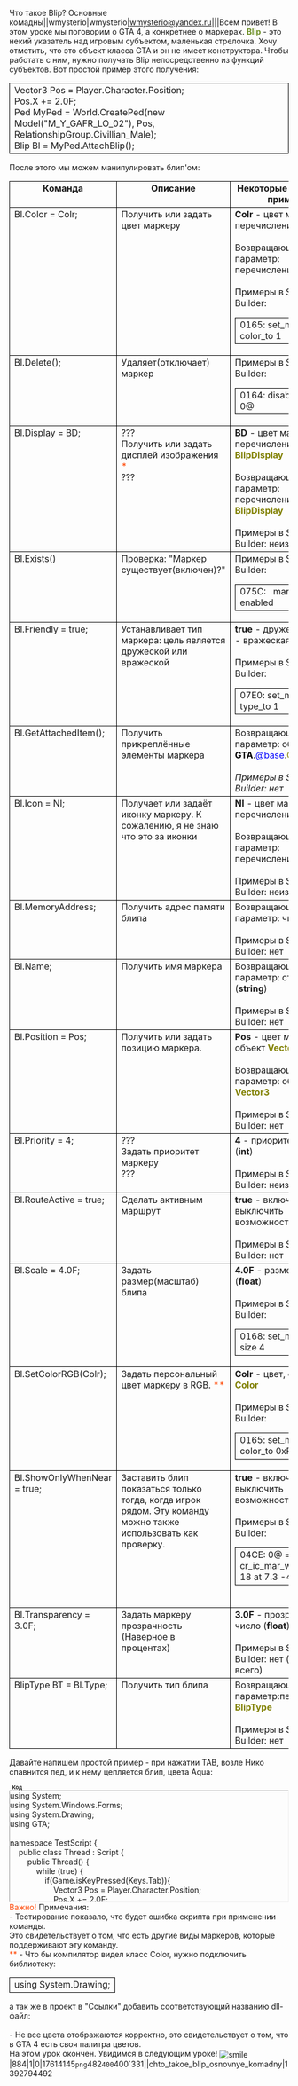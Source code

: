 Что такое Blip? Основные комадны||wmysterio|wmysterio|wmysterio@yandex.ru|||Всем привет! В этом уроке мы поговорим о GTA 4, а конкретнее о маркерах. <font color="#6b8e23">**Blip**</font> - это некий указатель над игровым субъектом, маленькая стрелочка. Хочу отметить, что это объект класса GTA и он не имеет конструктора. Чтобы работать с ним, нужно получать Blip непосредственно из функций субъектов. Вот простой пример этого получения:<br><table style="width: 100%; border-collapse: collapse;"><tbody><tr><td style="border-width: 1px; border-style: solid; border-color: #000000; letter-spacing: 0px; word-spacing: 0px;">Vector3 Pos = Player.Character.Position;<br>Pos.X += 2.0F;<br>Ped MyPed = World.CreatePed(new Model("M_Y_GAFR_LO_02"), Pos, RelationshipGroup.Civillian_Male);&nbsp;&nbsp;&nbsp;&nbsp;&nbsp;&nbsp;&nbsp;&nbsp;&nbsp;&nbsp;&nbsp;&nbsp;&nbsp;&nbsp;&nbsp;&nbsp;&nbsp;&nbsp; <br>Blip Bl = MyPed.AttachBlip();<br></td></tr></tbody></table>После этого мы можем манипулировать блип'ом:<br><table style="width: 100%; border-collapse: collapse;"><tbody><tr><td style="vertical-align: top; width: 40%; letter-spacing: 0px; word-spacing: 0px; border-width: 1px; border-style: solid; border-color: #000000;" align="center">**Команда<br>**</td><td style="vertical-align: top; width: 20%; letter-spacing: 0px; word-spacing: 0px; border-width: 1px; border-style: solid; border-color: #000000;" align="center">**Описание<br>**</td><td style="vertical-align: top; width: 40%; letter-spacing: 0px; word-spacing: 0px; border-width: 1px; border-style: solid; border-color: #000000;" align="center">**Некоторые значения и примеры<br>**</td></tr><tr><td style="vertical-align: top; width: 40%; letter-spacing: 0px; word-spacing: 0px; border-width: 1px; border-style: solid; border-color: #000000;">Bl.Color = Colr;</td><td style="vertical-align: top; width: 20%; letter-spacing: 0px; word-spacing: 0px; border-width: 1px; border-style: solid; border-color: #000000;">Получить или задать цвет маркеру<font color="#ff4500"> **</font><br></td><td style="vertical-align: top; width: 40%; letter-spacing: 0px; word-spacing: 0px; border-width: 1px; border-style: solid; border-color: #000000;">**Colr** - цвет маркера, перечисление **<font color="#808000">BlipColor</font>**<br><br>Возвращающий параметр: перечисление **<font color="#808000">BlipColor</font>**<br><br>Примеры в Sanny Builder:<br><table style="width: 100%; border-collapse: collapse;"><tbody><tr><td style="border-width: 1px; border-style: solid; border-color: #000000; letter-spacing: 0px; word-spacing: 0px;">0165: set_marker 0@ color_to 1<br></td></tr></tbody></table></td></tr><tr><td style="vertical-align: top; width: 40%; letter-spacing: 0px; word-spacing: 0px; border-width: 1px; border-style: solid; border-color: #000000;">Bl.Delete();</td><td style="vertical-align: top; width: 20%; letter-spacing: 0px; word-spacing: 0px; border-width: 1px; border-style: solid; border-color: #000000;">Удаляет(отключает) маркер<br></td><td style="vertical-align: top; width: 40%; letter-spacing: 0px; word-spacing: 0px; border-width: 1px; border-style: solid; border-color: #000000;">Примеры в Sanny Builder:<br><table style="width: 100%; border-collapse: collapse;"><tbody><tr><td style="border-width: 1px; border-style: solid; border-color: #000000; letter-spacing: 0px; word-spacing: 0px;">0164: disable_marker 0@<br></td></tr></tbody></table></td></tr><tr><td style="vertical-align: top; width: 40%; letter-spacing: 0px; word-spacing: 0px; border-width: 1px; border-style: solid; border-color: #000000;">Bl.Display = BD;</td><td style="vertical-align: top; width: 20%; letter-spacing: 0px; word-spacing: 0px; border-width: 1px; border-style: solid; border-color: #000000;">???<br>Получить или задать дисплей изображения <font color="#ff4500">*</font><br>???<br></td><td style="vertical-align: top; width: 40%; letter-spacing: 0px; word-spacing: 0px; border-width: 1px; border-style: solid; border-color: #000000;">**BD** - цвет маркера, перечисление <font color="#808000">**BlipDisplay**</font><br><br>Возвращающий параметр: перечисление <font color="#808000">**BlipDisplay**</font><br><br>Примеры в Sanny Builder: неизветсно</td></tr><tr><td style="vertical-align: top; width: 40%; letter-spacing: 0px; word-spacing: 0px; border-width: 1px; border-style: solid; border-color: #000000;">Bl.Exists()<br></td><td style="vertical-align: top; width: 20%; letter-spacing: 0px; word-spacing: 0px; border-width: 1px; border-style: solid; border-color: #000000;">Проверка: "Маркер существует(включен)?"<br></td><td style="vertical-align: top; width: 40%; letter-spacing: 0px; word-spacing: 0px; border-width: 1px; border-style: solid; border-color: #000000;">Примеры в Sanny Builder:<br><table style="width: 100%; border-collapse: collapse;"><tbody><tr><td style="border-width: 1px; border-style: solid; border-color: #000000; letter-spacing: 0px; word-spacing: 0px;">075C:&nbsp;&nbsp; marker 0@ enabled</td></tr></tbody></table></td></tr><tr><td style="vertical-align: top; width: 40%; letter-spacing: 0px; word-spacing: 0px; border-width: 1px; border-style: solid; border-color: #000000;">Bl.Friendly = true;</td><td style="vertical-align: top; width: 20%; letter-spacing: 0px; word-spacing: 0px; border-width: 1px; border-style: solid; border-color: #000000;">Устанавливает тип маркера: цель является дружеской или вражеской<br></td><td style="vertical-align: top; width: 40%; letter-spacing: 0px; word-spacing: 0px; border-width: 1px; border-style: solid; border-color: #000000;">**true** - дружеская, **false** - вражеская<br><br>Примеры в Sanny Builder:<br><table style="width: 100%; border-collapse: collapse;"><tbody><tr><td style="border-width: 1px; border-style: solid; border-color: #000000; letter-spacing: 0px; word-spacing: 0px;">07E0: set_marker 0@ type_to 1<br></td></tr></tbody></table></td></tr><tr><td style="vertical-align: top; width: 40%; letter-spacing: 0px; word-spacing: 0px; border-width: 1px; border-style: solid; border-color: #000000;">Bl.GetAttachedItem();</td><td style="vertical-align: top; width: 20%; letter-spacing: 0px; word-spacing: 0px; border-width: 1px; border-style: solid; border-color: #000000;">Получить прикреплённые элементы маркера<br></td><td style="vertical-align: top; width: 40%; letter-spacing: 0px; word-spacing: 0px; border-width: 1px; border-style: solid; border-color: #000000;">Возвращающий параметр: объект <font color="#000000">**GTA**</font>.<font color="#0000ff">@base</font>.**<font color="#808000">Object</font>**<br><br>Примеры в Sanny Builder: нет</td></tr><tr><td style="vertical-align: top; width: 40%; letter-spacing: 0px; word-spacing: 0px; border-width: 1px; border-style: solid; border-color: #000000;">Bl.Icon = NI;</td><td style="vertical-align: top; width: 20%; letter-spacing: 0px; word-spacing: 0px; border-width: 1px; border-style: solid; border-color: #000000;">Получает или задаёт иконку маркеру. К сожалению, я не знаю что это за иконки<br></td><td style="vertical-align: top; width: 40%; letter-spacing: 0px; word-spacing: 0px; border-width: 1px; border-style: solid; border-color: #000000;">**NI** - цвет маркера, перечисление <font color="#808000">**BlipIcon**</font><br><br>Возвращающий параметр: перечисление <font color="#808000">**BlipIcon**</font><br><br>Примеры в Sanny Builder: неизветсно<br></td></tr><tr><td style="vertical-align: top; width: 40%; letter-spacing: 0px; word-spacing: 0px; border-width: 1px; border-style: solid; border-color: #000000;">Bl.MemoryAddress;<br></td><td style="vertical-align: top; width: 20%; letter-spacing: 0px; word-spacing: 0px; border-width: 1px; border-style: solid; border-color: #000000;">Получить адрес памяти блипа<br></td><td style="vertical-align: top; width: 40%; letter-spacing: 0px; word-spacing: 0px; border-width: 1px; border-style: solid; border-color: #000000;">Возвращающий параметр: число (**int**)<br><br>Примеры в Sanny Builder: нет<br></td></tr><tr><td style="vertical-align: top; width: 40%; letter-spacing: 0px; word-spacing: 0px; border-width: 1px; border-style: solid; border-color: #000000;"> Bl.Name;</td><td style="vertical-align: top; width: 20%; letter-spacing: 0px; word-spacing: 0px; border-width: 1px; border-style: solid; border-color: #000000;">Получить имя маркера<br></td><td style="vertical-align: top; width: 40%; letter-spacing: 0px; word-spacing: 0px; border-width: 1px; border-style: solid; border-color: #000000;">Возвращающий параметр: строка (**string**)<br><br>Примеры в Sanny Builder: нет</td></tr><tr><td style="vertical-align: top; width: 40%; letter-spacing: 0px; word-spacing: 0px; border-width: 1px; border-style: solid; border-color: #000000;">Bl.Position = Pos;</td><td style="vertical-align: top; width: 20%; letter-spacing: 0px; word-spacing: 0px; border-width: 1px; border-style: solid; border-color: #000000;">Получить или задать позицию маркера. <font color="#ff4500">*</font></td><td style="vertical-align: top; width: 40%; letter-spacing: 0px; word-spacing: 0px; border-width: 1px; border-style: solid; border-color: #000000;">**Pos** - цвет маркера, объект <font color="#808000">**Vector3**</font><br><br>Возвращающий параметр: объект <font color="#808000">**Vector3**</font><br><br>Примеры в Sanny Builder: нет</td></tr><tr><td style="vertical-align: top; width: 40%; letter-spacing: 0px; word-spacing: 0px; border-width: 1px; border-style: solid; border-color: #000000;">Bl.Priority = 4;<br></td><td style="vertical-align: top; width: 20%; letter-spacing: 0px; word-spacing: 0px; border-width: 1px; border-style: solid; border-color: #000000;">???<br>Задать приоритет маркеру<br>???<br></td><td style="vertical-align: top; width: 40%; letter-spacing: 0px; word-spacing: 0px; border-width: 1px; border-style: solid; border-color: #000000;">**4** - приоритет, число (**int**)<br><br>Примеры в Sanny Builder: неизвестно<br></td></tr><tr><td style="vertical-align: top; width: 40%; letter-spacing: 0px; word-spacing: 0px; border-width: 1px; border-style: solid; border-color: #000000;">Bl.RouteActive = true;</td><td style="vertical-align: top; width: 20%; letter-spacing: 0px; word-spacing: 0px; border-width: 1px; border-style: solid; border-color: #000000;">Сделать активным маршрут <font color="#ff4500">*</font></td><td style="vertical-align: top; width: 40%; letter-spacing: 0px; word-spacing: 0px; border-width: 1px; border-style: solid; border-color: #000000;">**true** - включить/выключить возможность<br><br>Примеры в Sanny Builder: нет<br></td></tr><tr><td style="vertical-align: top; width: 40%; letter-spacing: 0px; word-spacing: 0px; border-width: 1px; border-style: solid; border-color: #000000;">Bl.Scale = 4.0F;</td><td style="vertical-align: top; width: 20%; letter-spacing: 0px; word-spacing: 0px; border-width: 1px; border-style: solid; border-color: #000000;">Задать размер(масштаб) <br>блипа <font color="#ff4500">*</font></td><td style="vertical-align: top; width: 40%; letter-spacing: 0px; word-spacing: 0px; border-width: 1px; border-style: solid; border-color: #000000;">**4.0F** - размер, число (**float**)<br><br>Примеры в Sanny Builder:<br><table style="width: 100%; border-collapse: collapse;"><tbody><tr><td style="border-width: 1px; border-style: solid; border-color: #000000; letter-spacing: 0px; word-spacing: 0px;">0168: set_marker 0@ size 4</td></tr></tbody></table></td></tr><tr><td style="vertical-align: top; width: 40%; letter-spacing: 0px; word-spacing: 0px; border-width: 1px; border-style: solid; border-color: #000000;">Bl.SetColorRGB(Colr);<font color="#ff4500"> ***</font></td><td style="vertical-align: top; width: 20%; letter-spacing: 0px; word-spacing: 0px; border-width: 1px; border-style: solid; border-color: #000000;">Задать персональный цвет маркеру в RGB.<font color="#ff4500"> **</font></td><td style="vertical-align: top; width: 40%; letter-spacing: 0px; word-spacing: 0px; border-width: 1px; border-style: solid; border-color: #000000;">**Colr** - цвет, объект <font color="#808000">**Color**</font><br><br>Примеры в Sanny Builder:<br><table style="width: 100%; border-collapse: collapse;"><tbody><tr><td style="border-width: 1px; border-style: solid; border-color: #000000; letter-spacing: 0px; word-spacing: 0px;">0165: set_marker 0@ color_to 0xFF0000FF<br></td></tr></tbody></table></td></tr><tr><td style="vertical-align: top; width: 40%; letter-spacing: 0px; word-spacing: 0px; border-width: 1px; border-style: solid; border-color: #000000;">Bl.ShowOnlyWhenNear = true;<br></td><td style="vertical-align: top; width: 20%; letter-spacing: 0px; word-spacing: 0px; border-width: 1px; border-style: solid; border-color: #000000;">Заставить блип показаться только тогда, когда игрок рядом. Эту команду можно также использовать как проверку. <font color="#ff4500">*</font></td><td style="vertical-align: top; width: 40%; letter-spacing: 0px; word-spacing: 0px; border-width: 1px; border-style: solid; border-color: #000000;">**true** - включить/выключить возможность<br><br>Примеры в Sanny Builder:<br><table style="width: 100%; border-collapse: collapse;"><tbody><tr><td style="border-width: 1px; border-style: solid; border-color: #000000; letter-spacing: 0px; word-spacing: 0px;">04CE: 0@ = cr_ic_mar_w_out_sp 18 at 7.3 -4.4 2.5</td></tr></tbody></table><br></td></tr><tr><td style="vertical-align: top; width: 40%; letter-spacing: 0px; word-spacing: 0px; border-width: 1px; border-style: solid; border-color: #000000;">Bl.Transparency = 3.0F;</td><td style="vertical-align: top; width: 20%; letter-spacing: 0px; word-spacing: 0px; border-width: 1px; border-style: solid; border-color: #000000;">Задать маркеру прозрачность (Наверное в процентах)<br></td><td style="vertical-align: top; width: 40%; letter-spacing: 0px; word-spacing: 0px; border-width: 1px; border-style: solid; border-color: #000000;">**3.0F** - прозрачность, число (**float**)<br><br>Примеры в Sanny Builder: нет (скорее всего)<br></td></tr><tr><td style="vertical-align: top; width: 40%; letter-spacing: 0px; word-spacing: 0px; border-width: 1px; border-style: solid; border-color: #000000;">BlipType BT = Bl.Type;</td><td style="vertical-align: top; width: 20%; letter-spacing: 0px; word-spacing: 0px; border-width: 1px; border-style: solid; border-color: #000000;">Получить тип блипа<br></td><td style="vertical-align: top; width: 40%; letter-spacing: 0px; word-spacing: 0px; border-width: 1px; border-style: solid; border-color: #000000;">Возвращающий параметр:перечисление <font color="#808000">**BlipType**</font><br><br>Примеры в Sanny Builder: нет<br></td></tr></tbody></table>Давайте напишем простой пример - при нажатии TAB, возле Нико спавнится пед, и к нему цепляется блип, цвета Aqua:<!--uzcode--><div class="bbCodeBlock"><div class="bbCodeName" style="padding-left:5px;font-weight:bold;font-size:7pt">Код</div><div class="codeMessage" style="border:1px inset;max-height:200px;overflow:auto;height:expression(this.scrollHeight<5?this.style.height:scrollHeight>200?'200px':''+(this.scrollHeight+5)+'px');"><!--uzc-->using System;<br>using System.Windows.Forms;<br>using System.Drawing;<br>using GTA;<br><br>namespace TestScript {<br>&nbsp;&nbsp;&nbsp; public class Thread : Script {<br>&nbsp;&nbsp;&nbsp;&nbsp;&nbsp;&nbsp;&nbsp; public Thread() {<br>&nbsp;&nbsp;&nbsp;&nbsp;&nbsp;&nbsp;&nbsp;&nbsp;&nbsp;&nbsp;&nbsp; while (true) {<br>&nbsp;&nbsp;&nbsp;&nbsp;&nbsp;&nbsp;&nbsp;&nbsp;&nbsp;&nbsp;&nbsp;&nbsp;&nbsp;&nbsp;&nbsp; if(Game.isKeyPressed(Keys.Tab)){<br>&nbsp;&nbsp;&nbsp;&nbsp;&nbsp;&nbsp;&nbsp;&nbsp;&nbsp;&nbsp;&nbsp;&nbsp;&nbsp;&nbsp;&nbsp;&nbsp;&nbsp;&nbsp;&nbsp; Vector3 Pos = Player.Character.Position;<br>&nbsp;&nbsp;&nbsp;&nbsp;&nbsp;&nbsp;&nbsp;&nbsp;&nbsp;&nbsp;&nbsp;&nbsp;&nbsp;&nbsp;&nbsp;&nbsp;&nbsp;&nbsp;&nbsp; Pos.X += 2.0F;<br>&nbsp;&nbsp;&nbsp;&nbsp;&nbsp;&nbsp;&nbsp;&nbsp;&nbsp;&nbsp;&nbsp;&nbsp;&nbsp;&nbsp;&nbsp;&nbsp;&nbsp;&nbsp;&nbsp; Ped MyPed = World.CreatePed(new Model("M_Y_GAFR_LO_02"), Pos, RelationshipGroup.Civillian_Male);&nbsp;&nbsp;&nbsp;&nbsp;&nbsp;&nbsp;&nbsp;&nbsp;&nbsp;&nbsp;&nbsp;&nbsp;&nbsp;&nbsp;&nbsp;&nbsp;&nbsp;&nbsp; <br>&nbsp;&nbsp;&nbsp;&nbsp;&nbsp;&nbsp;&nbsp;&nbsp;&nbsp;&nbsp;&nbsp;&nbsp;&nbsp;&nbsp;&nbsp;&nbsp;&nbsp;&nbsp;&nbsp; Blip Bl = MyPed.AttachBlip();<br>&nbsp;&nbsp;&nbsp;&nbsp;&nbsp;&nbsp;&nbsp;&nbsp;&nbsp;&nbsp;&nbsp;&nbsp;&nbsp;&nbsp;&nbsp;&nbsp;&nbsp;&nbsp;&nbsp; Bl.Friendly = true;<br>&nbsp;&nbsp;&nbsp;&nbsp;&nbsp;&nbsp;&nbsp;&nbsp;&nbsp;&nbsp;&nbsp;&nbsp;&nbsp;&nbsp;&nbsp;&nbsp;&nbsp;&nbsp;&nbsp; Bl.SetColorRGB(Color.Aqua);<br>&nbsp;&nbsp;&nbsp;&nbsp;&nbsp;&nbsp;&nbsp;&nbsp;&nbsp;&nbsp;&nbsp;&nbsp;&nbsp;&nbsp;&nbsp; }<br>&nbsp;&nbsp;&nbsp;&nbsp;&nbsp;&nbsp;&nbsp;&nbsp;&nbsp;&nbsp;&nbsp;&nbsp;&nbsp;&nbsp;&nbsp; Wait(0); <br>&nbsp;&nbsp;&nbsp;&nbsp;&nbsp;&nbsp;&nbsp;&nbsp;&nbsp;&nbsp;&nbsp; }<br>&nbsp;&nbsp;&nbsp;&nbsp;&nbsp;&nbsp;&nbsp; }<br>&nbsp;&nbsp;&nbsp; } <br>}<br><br><!--/uzc--></div></div><!--/uzcode--><font color="#ff4500">Важно!</font> Примечания:<br><font color="#ff4500">*</font> - Тестирование показало, что будет ошибка скрипта при применении команды. <br> Это свидетельствует о том, что есть другие виды маркеров, которые поддерживают эту команду.<br><font color="#ff4500"> ** </font>- Что бы компилятор видел класс Color, нужно подключить библиотеку:<br><table style="width: 100%; border-collapse: collapse;"><tbody><tr><td style="border-width: 1px; border-style: solid; border-color: #000000; letter-spacing: 0px; word-spacing: 0px;">using System.Drawing;<br></td></tr></tbody></table>а так же в проект в "Ссылки" добавить соответствующий названию dll-файл:<br><!--IMG1--><a href="/_pu/1/17614145.png" class="ulightbox" target="_blank" title="Нажмите, для просмотра в полном размере..."><img alt="" src="/_pu/1/s17614145.jpg" /></a><!--IMG1--><br><br><font color="#ff4500">***</font> - Не все цвета отображаются корректно, это свидетельствует о том, что в GTA 4 есть своя палитра цветов.<br>На этом урок окончен. Увидимся в следующим уроке! <img src="http://s49.ucoz.net/sm/15/smile.gif" border="0" align="absmiddle" alt="smile" />|884|1|0|17614145`png`482`400`400`331\||chto_takoe_blip_osnovnye_komadny|1392794492